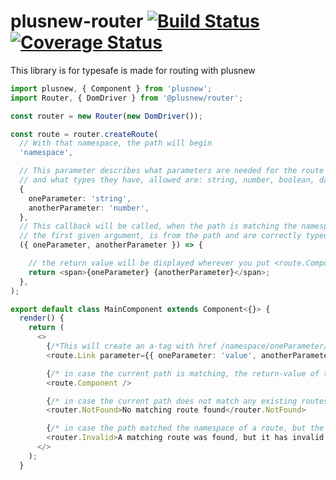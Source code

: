 # plusnew-router [![Build Status](https://api.travis-ci.org/plusnew/plusnew-router.svg?branch=master)](https://travis-ci.org/plusnew/plusnew-router) [![Coverage Status](https://coveralls.io/repos/github/plusnew/plusnew-router/badge.svg?branch=master)](https://coveralls.io/github/plusnew/plusnew-router)

This library is for typesafe is made for routing with plusnew

```ts
import plusnew, { Component } from 'plusnew';
import Router, { DomDriver } from '@plusnew/router';

const router = new Router(new DomDriver());

const route = router.createRoute(
  // With that namespace, the path will begin
  'namespace',

  // This parameter describes what parameters are needed for the route
  // and what types they have, allowed are: string, number, boolean, date
  {
    oneParameter: 'string',
    anotherParameter: 'number',
  },
  // This callback will be called, when the path is matching the namespace and the parameters
  // the first given argument, is from the path and are correctly typed
  ({ oneParameter, anotherParameter }) => {

    // the return value will be displayed wherever you put <route.Component />
    return <span>{oneParameter} {anotherParameter}</span>;
  },
);

export default class MainComponent extends Component<{}> {
  render() {
    return (
      <>
        {/*This will create an a-tag with href /namespace/oneParameter/value/anotherParameter/2/ */}
        <route.Link parameter={{ oneParameter: 'value', anotherParameter: 2 }}>LinkText</route.Link>

        {/* in case the current path is matching, the return-value of the route-callback with the span will be here*/}
        <route.Component />

        {/* in case the current path does not match any existing routes, the children of NotFound will be displayed */}
        <router.NotFound>No matching route found</router.NotFound>

        {/* in case the path matched the namespace of a route, but the parameters were not correct the children of Invalid will be display */}
        <router.Invalid>A matching route was found, but it has invalid parameters</router.Invalid>
      </>
    );
  }
```
